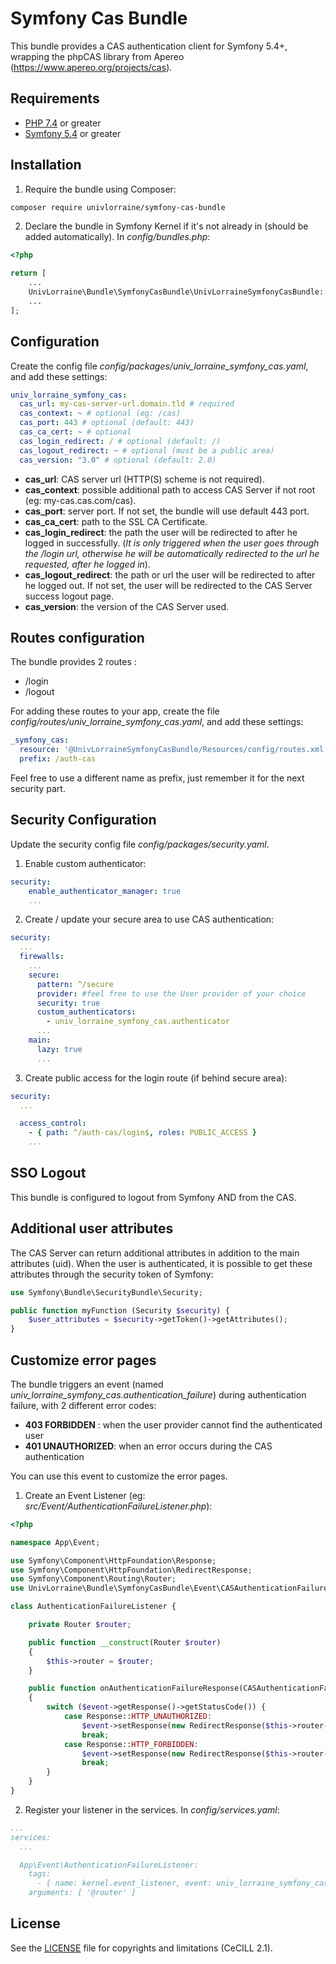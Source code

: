 # Symfony Cas Bundle

This bundle provides a CAS authentication client for Symfony 5.4+, wrapping the phpCAS library from Apereo (https://www.apereo.org/projects/cas).

## Requirements
* [PHP 7.4](http://php.net/releases/7_4_0.php) or greater
* [Symfony 5.4](https://symfony.com/roadmap/5.4) or greater

## Installation

1. Require the bundle using Composer:

```sh
composer require univlorraine/symfony-cas-bundle
```

2. Declare the bundle in Symfony Kernel if it's not already in (should be added automatically).
In *config/bundles.php*: 
```php
<?php

return [
    ...
    UnivLorraine\Bundle\SymfonyCasBundle\UnivLorraineSymfonyCasBundle::class => ['all' => true],
    ...
];
```

## Configuration

Create the config file *config/packages/univ_lorraine_symfony_cas.yaml*, and add these settings:
```yaml
univ_lorraine_symfony_cas:
  cas_url: my-cas-server-url.domain.tld # required
  cas_context: ~ # optional (eg: /cas)
  cas_port: 443 # optional (default: 443)
  cas_ca_cert: ~ # optional
  cas_login_redirect: / # optional (default: /)
  cas_logout_redirect: ~ # optional (must be a public area)
  cas_version: "3.0" # optional (default: 2.0)
```

* **cas_url**: CAS server url (HTTP(S) scheme is not required).
* **cas_context**: possible additional path to access CAS Server if not root (eg: my-cas.cas.com/cas).
* **cas_port**: server port. If not set, the bundle will use default 443 port.
* **cas_ca_cert**: path to the SSL CA Certificate.
* **cas_login_redirect**: the path the user will be redirected to after he logged in successfully.
  (*It is only triggered when the user goes through the /login url, 
otherwise he will be automatically redirected to the url he requested, after he logged in*).
* **cas_logout_redirect**: the path or url the user will be redirected to after he logged out.
If not set, the user will be redirected to the CAS Server success logout page.
* **cas_version**: the version of the CAS Server used.

## Routes configuration

The bundle provides 2 routes :
* /login
* /logout

For adding these routes to your app, create the file *config/routes/univ_lorraine_symfony_cas.yaml*, and add these settings:
```yaml
_symfony_cas:
  resource: '@UnivLorraineSymfonyCasBundle/Resources/config/routes.xml'
  prefix: /auth-cas
```
Feel free to use a different name as prefix, just remember it for the next security part.

## Security Configuration

Update the security config file *config/packages/security.yaml*.

1. Enable custom authenticator:
```yaml
security:
    enable_authenticator_manager: true
    ...
```

2. Create / update your secure area to use CAS authentication:
```yaml
security:
  ...
  firewalls:
    ...
    secure:
      pattern: ^/secure
      provider: #feel free to use the User provider of your choice
      security: true
      custom_authenticators:
        - univ_lorraine_symfony_cas.authenticator
      ...
    main:
      lazy: true
      ...
```

3. Create public access for the login route (if behind secure area):
```yaml
security:
  ...

  access_control:
    - { path: ^/auth-cas/login$, roles: PUBLIC_ACCESS }
    ...
```
## SSO Logout
This bundle is configured to logout from Symfony AND from the CAS.

## Additional user attributes
The CAS Server can return additional attributes in addition to the main attributes (uid).
When the user is authenticated, it is possible to get these attributes through the security token of Symfony:

```php
use Symfony\Bundle\SecurityBundle\Security;

public function myFunction (Security $security) {
    $user_attributes = $security->getToken()->getAttributes();
}
```

## Customize error pages
The bundle triggers an event (named *univ_lorraine_symfony_cas.authentication_failure*) during authentication failure, with 2 different error codes:
* **403 FORBIDDEN** : when the user provider cannot find the authenticated user
* **401 UNAUTHORIZED**: when an error occurs during the CAS authentication

You can use this event to customize the error pages.

1. Create an Event Listener (eg: *src/Event/AuthenticationFailureListener.php*):
```php
<?php

namespace App\Event;

use Symfony\Component\HttpFoundation\Response;
use Symfony\Component\HttpFoundation\RedirectResponse;
use Symfony\Component\Routing\Router;
use UnivLorraine\Bundle\SymfonyCasBundle\Event\CASAuthenticationFailureEvent;

class AuthenticationFailureListener {

    private Router $router;

    public function __construct(Router $router)
    {
        $this->router = $router;
    }

    public function onAuthenticationFailureResponse(CASAuthenticationFailureEvent $event): void
    {
        switch ($event->getResponse()->getStatusCode()) {
            case Response::HTTP_UNAUTHORIZED:
                $event->setResponse(new RedirectResponse($this->router->generate('auth_fail')));
                break;
            case Response::HTTP_FORBIDDEN:
                $event->setResponse(new RedirectResponse($this->router->generate('access_denied')));
                break;
        }
    }
}
```

2. Register your listener in the services. In *config/services.yaml*:
```yaml
...
services:
  ...

  App\Event\AuthenticationFailureListener:
    tags:
      - { name: kernel.event_listener, event: univ_lorraine_symfony_cas.authentication_failure, method: onAuthenticationFailureResponse }
    arguments: [ '@router' ]

```

## License
See the [LICENSE](LICENSE) file for copyrights and limitations (CeCILL 2.1).
